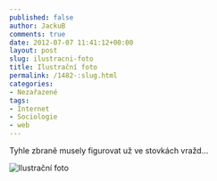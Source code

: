 ```yaml
---
published: false
author: JackuB
comments: true
date: 2012-07-07 11:41:12+00:00
layout: post
slug: ilustracni-foto
title: Ilustrační foto
permalink: /1482-:slug.html
categories:
- Nezařazené
tags:
- Internet
- Sociologie
- web
---
```


Tyhle zbraně musely figurovat už ve stovkách vražd...

![Ilustrační foto](http://jedenbod.cz/wp-content/uploads/2012/07/pistole-570x190.png)
